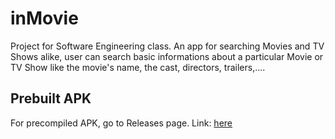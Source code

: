 # inMovie
Project for Software Engineering class.
An app for searching Movies and TV Shows alike, user can search basic informations about a particular Movie or TV Show like the movie's name, the cast, directors, trailers,....

## Prebuilt APK
For precompiled APK, go to Releases page. Link: [here](https://github.com/vinhtq115/inMovie/releases)
